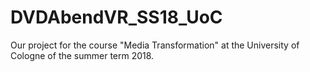 # DVDAbendVR_SS18_UoC
Our project for the course "Media Transformation" at the University of Cologne of the summer term 2018.
